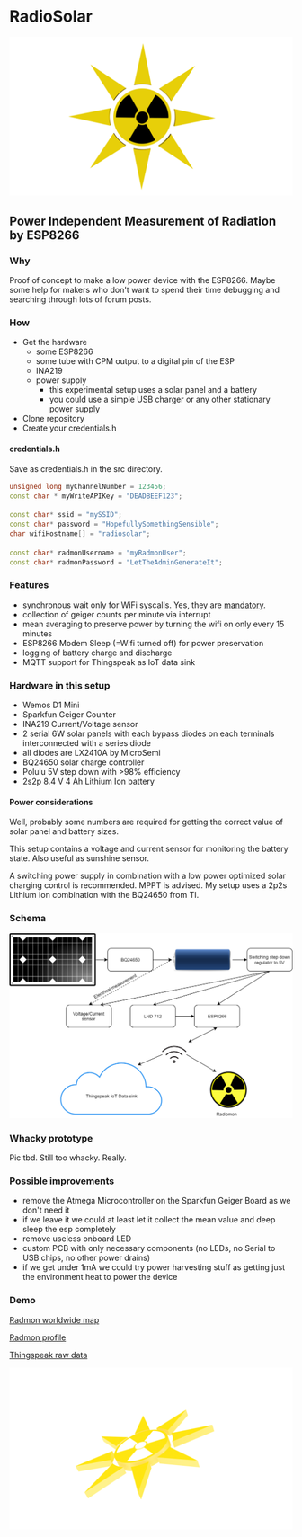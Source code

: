 # RadioSolar

![](doc/logo.png?raw=true)

## Power Independent Measurement of Radiation by ESP8266

### Why

Proof of concept to make a low power device with the ESP8266.
Maybe some help for makers who don't want to spend their time debugging and searching through 
lots of forum posts.

### How

+ Get the hardware
  + some ESP8266
  + some tube with CPM output to a digital pin of the ESP
  + INA219
  + power supply
    + this experimental setup uses a solar panel and a battery
    + you could use a simple USB charger or any other stationary power supply
+ Clone repository
+ Create your credentials.h

#### credentials.h

Save as credentials.h in the src directory.

```cpp
unsigned long myChannelNumber = 123456;
const char * myWriteAPIKey = "DEADBEEF123";

const char* ssid = "mySSID";
const char* password = "HopefullySomethingSensible";
char wifiHostname[] = "radiosolar";

const char* radmonUsername = "myRadmonUser";
const char* radmonPassword = "LetTheAdminGenerateIt";
```

### Features

+ synchronous wait only for WiFi syscalls. Yes, they are [mandatory](http://www.esp8266.com/viewtopic.php?p=38984&sid=e092a19d9806be5b6415ccd3439251ec#p38984).
+ collection of geiger counts per minute via interrupt
+ mean averaging to preserve power by turning the wifi on only every 15 minutes
+ ESP8266 Modem Sleep (=Wifi turned off) for power preservation
+ logging of battery charge and discharge
+ MQTT support for Thingspeak as IoT data sink

### Hardware in this setup

+ Wemos D1 Mini
+ Sparkfun Geiger Counter
+ INA219 Current/Voltage sensor
+ 2 serial 6W solar panels with each bypass diodes on each terminals interconnected with a series diode
+ all diodes are LX2410A by MicroSemi
+ BQ24650 solar charge controller
+ Polulu 5V step down with >98% efficiency
+ 2s2p 8.4 V 4 Ah Lithium Ion battery

#### Power considerations

Well, probably some numbers are required for getting the correct value of solar panel and battery sizes.

This setup contains a voltage and current sensor for monitoring the battery state. Also useful as sunshine sensor.

A switching power supply in combination with a low power optimized solar charging control is recommended. MPPT is 
advised. My setup uses a 2p2s Lithium Ion combination with the BQ24650 from TI.

### Schema

![](doc/schema.png?raw=true)

### Whacky prototype

Pic tbd. Still too whacky. Really.

### Possible improvements

+ remove the Atmega Microcontroller on the Sparkfun Geiger Board as we don't need it
+ if we leave it we could at least let it collect the mean value and deep sleep the esp completely
+ remove useless onboard LED
+ custom PCB with only necessary components (no LEDs, no Serial to USB chips, no other power drains)
+ if we get under 1mA we could try power harvesting stuff as getting just the environment heat to power the device

### Demo

[Radmon worldwide map](http://radmon.org/)

[Radmon profile](http://www.radmon.org/radmon.php?function=showuserpage&user=clms)

[Thingspeak raw data](https://thingspeak.com/channels/305931)

![](doc/logoEnd.png?raw=true)